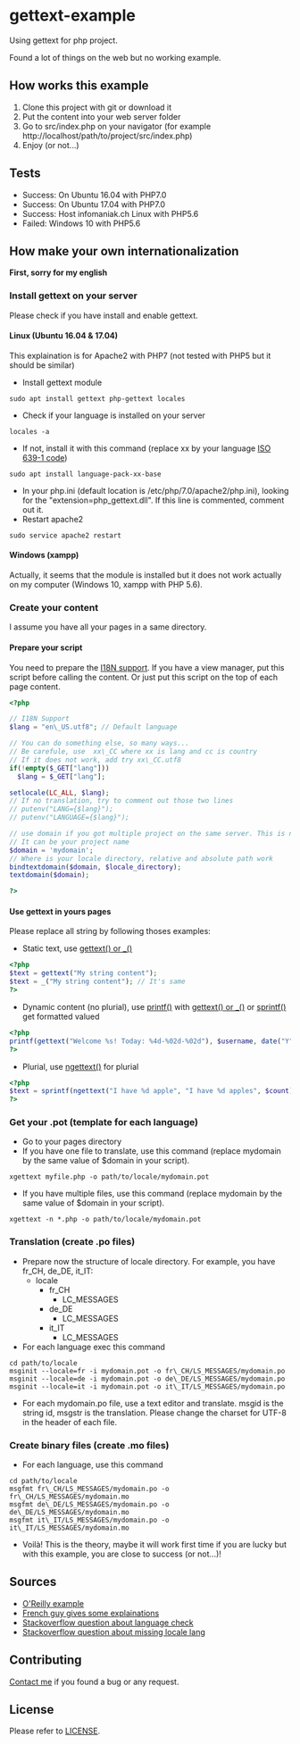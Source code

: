 # gettext-example
Using gettext for php project.

Found a lot of things on the web but no working example.

## How works this example

1. Clone this project with git or download it
2. Put the content into your web server folder
3. Go to src/index.php on your navigator (for example http://localhost/path/to/project/src/index.php)
4. Enjoy (or not...)

## Tests

 -  Success: On Ubuntu 16.04 with PHP7.0
 -  Success: On Ubuntu 17.04 with PHP7.0
 -  Success: Host infomaniak.ch Linux with PHP5.6
 -  Failed: Windows 10 with PHP5.6

## How make your own internationalization

__First, sorry for my english__

### Install gettext on your server

Please check if you have install and enable gettext.

#### Linux (Ubuntu 16.04 & 17.04)

This explaination is for Apache2 with PHP7 (not tested with PHP5 but it should be similar)

 -  Install gettext module
```
sudo apt install gettext php-gettext locales
```
 -  Check if your language is installed on your server
```
locales -a
```
 -  If not, install it with this command (replace xx by your language
    [ISO 639-1 code](https://en.wikipedia.org/wiki/List_of_ISO_639-1_codes))
```
sudo apt install language-pack-xx-base
```
 -  In your php.ini (default location is /etc/php/7.0/apache2/php.ini), looking for the "extension=php\_gettext.dll".
    If this line is commented, comment out it.
 -  Restart apache2
```
sudo service apache2 restart
```

#### Windows (xampp)

Actually, it seems that the module is installed but it does not work actually on my computer
(Windows 10, xampp with PHP 5.6).

### Create your content

I assume you have all your pages in a same directory.

#### Prepare your script

You need to prepare the [I18N support](https://en.wikipedia.org/wiki/Internationalization_and_localization). If you have
a view manager, put this script before calling the content. Or just put this script on the top of each page content.

```php
<?php

// I18N Support
$lang = "en\_US.utf8"; // Default language

// You can do something else, so many ways...
// Be carefule, use  xx\_CC where xx is lang and cc is country
// If it does not work, add try xx\_CC.utf8
if(!empty($_GET["lang"]))
  $lang = $_GET["lang"];

setlocale(LC_ALL, $lang);
// If no translation, try to comment out those two lines
// putenv("LANG={$lang}");
// putenv("LANGUAGE={$lang}");

// use domain if you got multiple project on the same server. This is not necessarily your server domain name.
// It can be your project name
$domain = 'mydomain';
// Where is your locale directory, relative and absolute path work
bindtextdomain($domain, $locale_directory);
textdomain($domain);

?>
```

#### Use gettext in yours pages

Please replace all string by following thoses examples:
 -  Static text, use [gettext() or \_()](http://php.net/manual/en/function.gettext.php)
```php
<?php
$text = gettext("My string content");
$text = _("My string content"); // It's same
?>
```
 -  Dynamic content (no plurial), use [printf()](http://php.net/manual/en/function.printf.php) with
    [gettext() or \_()](http://php.net/manual/en/function.gettext.php) or
    [sprintf()](http://php.net/manual/fr/function.sprintf.php) get formatted valued
```php
<?php
printf(gettext("Welcome %s! Today: %4d-%02d-%02d"), $username, date("Y"), date("m"), date("d"));
?>
```
 -  Plurial, use [ngettext()](http://php.net/manual/fr/function.ngettext.php) for plurial
```php
<?php
$text = sprintf(ngettext("I have %d apple", "I have %d apples", $count), $count);
?>
```

### Get your .pot (template for each language)

 -  Go to your pages directory
 -  If you have one file to translate, use this command (replace mydomain by the same value of $domain in your script).
```
xgettext myfile.php -o path/to/locale/mydomain.pot
```
 -  If you have multiple files, use this command (replace mydomain by the same value of $domain in your script).
```
xgettext -n *.php -o path/to/locale/mydomain.pot
```

### Translation (create .po files)

 -  Prepare now the structure of locale directory. For example, you have fr\_CH, de\_DE, it\_IT:
    -  locale
       -  fr\_CH
          -  LC\_MESSAGES
       -  de\_DE
          -  LC\_MESSAGES
       -  it\_IT
          -  LC\_MESSAGES
 -  For each language exec this command
```
cd path/to/locale
msginit --locale=fr -i mydomain.pot -o fr\_CH/LS_MESSAGES/mydomain.po
msginit --locale=de -i mydomain.pot -o de\_DE/LS_MESSAGES/mydomain.po
msginit --locale=it -i mydomain.pot -o it\_IT/LS_MESSAGES/mydomain.po
```
 -  For each mydomain.po file, use a text editor and translate.
    msgid is the string id, msgstr is the translation.
    Please change the charset for UTF-8 in the header of each file.

### Create binary files (create .mo files)

 -  For each language, use this command
```
cd path/to/locale
msgfmt fr\_CH/LS_MESSAGES/mydomain.po -o fr\_CH/LS_MESSAGES/mydomain.mo
msgfmt de\_DE/LS_MESSAGES/mydomain.po -o de\_DE/LS_MESSAGES/mydomain.mo
msgfmt it\_IT/LS_MESSAGES/mydomain.po -o it\_IT/LS_MESSAGES/mydomain.mo
```

 -  Voilà! This is the theory, maybe it will work first time if you are lucky but with this example, you are close to success (or not...)!


## Sources

 -  [O'Reilly example](http://www.onlamp.com/pub/a/php/2002/06/13/php.html)
 -  [French guy gives some explainations](http://tassedecafe.org/fr/internationaliser-site-web-php-gettext-2878)
 -  [Stackoverflow question about language check](http://stackoverflow.com/questions/18366381/check-if-gettext-language-is-available)
 -  [Stackoverflow question about missing locale lang](http://stackoverflow.com/questions/22456520/setting-up-gettext-for-php-under-ubuntu)

## Contributing

[Contact me](mailto:nhuhoai.vo@franicflow.ch) if you found a bug or any request.

## License

Please refer to [LICENSE](LICENSE).
